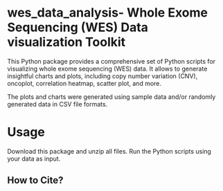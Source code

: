 # wes_data_analysis- Whole Exome Sequencing (WES) Data visualization Toolkit

This Python package provides a comprehensive set of Python scripts for visualizing whole exome sequencing (WES) data. It allows to generate insightful charts and plots, including copy number variation (CNV), oncoplot, correlation heatmap, scatter plot, and more.

The plots and charts were generated using sample data and/or randomly generated data in CSV file formats.


# Usage
Download this package and unzip all files. Run the Python scripts using your data as input.

## How to Cite?
